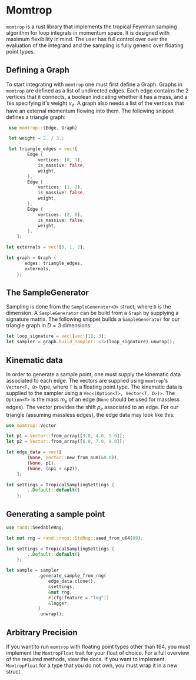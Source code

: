 # Momtrop

```momtrop``` is a rust library that implements the tropical Feynman samping algorithm for loop integrals in momentum space. It is designed with maximum flexibility in mind. The user has 
full control over over the evaluation of the integrand and the sampling is fully generic over floating point types. 


## Defining a Graph
To start integrating with ```momtrop``` one must first define a Graph. 
Graphs in ```momtrop``` are defined as a list of undirected edges. Each edge contains the 2 vertices that it connects, a boolean indicating whether it has a mass, and a ```f64``` specifying it's weight $\nu_e$.
A graph also needs a list of the vertices that have an external momentum flowing into them. The following snippet defines a triangle graph:

```rust
 use momtrop::{Edge, Graph}

 let weight = 2. / 3.;

 let triangle_edges = vec![
        Edge {
            vertices: (0, 1),
            is_massive: false,
            weight,
        },
        Edge {
            vertices: (1, 2),
            is_massive: false,
            weight,
        },
        Edge {
            vertices: (2, 0),
            is_massive: false,
            weight,
        },
    ];

let externals = vec![0, 1, 2];

let graph = Graph {
       edges: triangle_edges,
       externals,
    };
```

## The SampleGenerator
Sampling is done from the ```SampleGenerator<D>``` struct, where ```D``` is the dimension. A ```SampleGenerator``` can be build from a ```Graph``` by supplying a signature matrix. 
The following snippet builds a ```SampleGenerator``` for our triangle graph in $D = 3$ dimensions:

```rust
let loop_signature = vec![vec![1]; 3];
let sampler = graph.build_sampler::<3>(loop_signature).unwrap();
```

## Kinematic data

In order to generate a sample point, one must supply the kinematic data associated to each edge. The vectors are supplied using ```momtrop```'s 
```Vector<T, D>``` type, where ```T``` is a floating point type. The kinematic data is supplied to the sampler using a ```Vec<(Option<T>, Vector<T, D>)>```. 
The ```Option<T>``` is the mass $m_e$ of an edge (```None``` should be used for massless edges). The vector provides the shift $p_e$ associated to an edge. 
For our triangle (assuming massless edges), the edge data may look like this:

```rust
use momtrop::Vector

let p1 = Vector::from_array([3.0, 4.0, 5.0]);
let p2 = Vector::from_array([6.0, 7.0, 8.0]);

let edge_data = vec![
        (None, Vector::new_from_num(&0.0)),
        (None, p1),
        (None, (&p1 + &p2)),
    ];

let settings = TropicalSamplingSettings {
        ..Default::default()
    };
```

## Generating a sample point 

    
```rust
use rand::SeedableRng;

let mut rng = rand::rngs::StdRng::seed_from_u64(69);

let settings = TropicalSamplingSettings {
        ..Default::default()
    };

let sample = sampler
            .generate_sample_from_rng(
                edge_data.clone(),
                &settings,
                &mut rng,
                #[cfg(feature = "log")]
                &logger,
            )
            .unwrap();
``` 
## Arbitrary Precision

If you want to run ```momtrop``` with floating point types other than f64, you must implement the ```MomtropFloat``` trait for your float of choice. 
For a full overview of the required methods, view the docs. If you want to implement ```MomtropFloat``` for a type that you do not own, you must 
wrap it in a new struct. 
